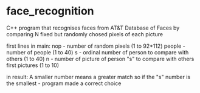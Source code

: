 # face_recognition
C++ program that recognises faces from AT&amp;T Database of Faces by comparing N fixed but randomly chosed pixels of each picture

first lines in main:
nop - number of random pixels (1 to 92*112)
people - number of people (1 to 40)
s - ordinal number of person to compare with others (1 to 40)
n - number of picture of person "s" to compare with others first pictures (1 to 10)

in result:
A smaller number means a greater match so if the "s" number is the smallest - program made a correct choice
